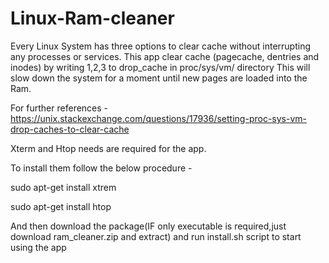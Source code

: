 # Linux-Ram-cleaner

Every Linux System has three options to clear cache without interrupting any processes or services.
This app clear cache (pagecache, dentries and inodes) by writing 1,2,3 to drop_cache in proc/sys/vm/ directory
This will slow down the system for a moment until new pages are loaded into the Ram.

For further references - https://unix.stackexchange.com/questions/17936/setting-proc-sys-vm-drop-caches-to-clear-cache

Xterm and Htop needs are required for the app.

To install them follow the below procedure -

sudo apt-get install xtrem

sudo apt-get install htop

And then download the package(IF only executable is required,just download ram_cleaner.zip and extract) and run install.sh script to start using the app
